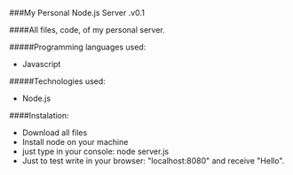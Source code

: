 ###My Personal Node.js Server .v0.1

####All files, code, of my personal server.

#####Programming languages used:
- Javascript

#####Technologies used:
- Node.js

####Instalation:
- Download all files
- Install node on your machine
- just type in your console: node server.js
- Just to test write in your browser: "localhost:8080" and receive "Hello".
